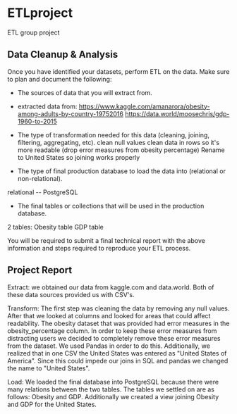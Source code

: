 # ETLproject
ETL group project


## Data Cleanup & Analysis

Once you have identified your datasets, perform ETL on the data. Make sure to plan and document the following:

* The sources of data that you will extract from.

- extracted data from:
https://www.kaggle.com/amanarora/obesity-among-adults-by-country-19752016
https://data.world/moosechris/gdp-1960-to-2015

* The type of transformation needed for this data (cleaning, joining, filtering, aggregating, etc).
clean null values
clean data in rows so it's more readable (drop error measures from obesity percentage)
Rename to United States so joining works properly

* The type of final production database to load the data into (relational or non-relational).

relational -- PostgreSQL

* The final tables or collections that will be used in the production database.

2 tables:
Obesity table
GDP table 

You will be required to submit a final technical report with the above information and steps required to reproduce your ETL process.

## Project Report

Extract:
we obtained our data from kaggle.com and data.world. Both of these data sources provided us with CSV's. 

Transform:
The first step was cleaning the data by removing any null values. After that we looked at columns and looked for areas that could affect readability. The obesity dataset that was provided had error measures in the obesity_percentage column. In order to keep these error measures from distracting users we decided to completely remove these error measures from the dataset. We used Pandas in order to do this. Additionally, we realized that in one CSV the United States was entered as "United States of America". Since this could impede our joins in SQL and pandas we changed the name to "United States". 

Load:
We loaded the final database into PostgreSQL because there were many relations between the two tables. 
The tables we settled on are as follows:
Obesity and GDP. 
Additionally we created a view joining Obesity and GDP for the United States. 
